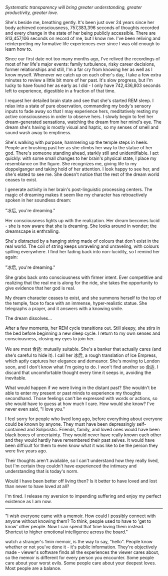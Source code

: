 *Systematic transparency will bring greater understanding, greater productivity, greater love.*

She's beside me, breathing gently. It's been just over 24 years since her body achieved consciousness, 757,383,396 seconds of thoughts recorded and every change in the state of her being publicly accessible. There are 813,457,106 seconds on record of me, but I know me. I've been reliving and reinterpreting my formative life experiences ever since I was old enough to learn how to.

Since our first date not too many months ago, I've relived the recordings of most of her life's major events: family turbulence, risky career decisions, former relationships and still, I'm a far cry from knowing her as well as I know myself. Whenever we catch up on each other's day, I take a few extra minutes to review a little bit more of her past. It's slow progress, but I'm lucky to have found her as early as I did - I only have 742,436,803 seconds left to experience, digestible in a fraction of that time.

I request her detailed brain state and see that she's started REM sleep. I relax into a state of pure observation, commanding my body's sensory inputs to fade away so that I may experience hers, meditatively resting my active consciousness in order to observe hers. I slowly begin to feel her dream-generated sensations, watching the dream from her mind's eye. The dream she's having is mostly visual and haptic, so my senses of smell and sound wash away to emptiness.

She's walking with purpose, hammering up the temple steps in heels. People are brushing past her as she climbs her way to the statue of her god. There's someone standing ahead, starkly still and unidentifiable. I act quickly: with some small changes to her brain's physical state, I place my resemblance on the figure. She recognizes me, giving life to my doppelganger and taking hold of her attention. I look happy to see her, and she's elated to see me. She doesn't notice that the rest of the dream world ceases to exist.

I generate activity in her brain's post-linguistic processing centers. The magic of dreaming makes it seem like my character has retroactively spoken in her soundless dream:

"冰后, you're dreaming."

Her consciousness lights up with the realization. Her dream becomes lucid - she is now aware that she is dreaming. She looks around in wonder; the dreamscape is enthralling. 

She's distracted by a hanging string made of colours that don't exist in the real world. The coil of string keeps unraveling and unraveling, with colours spilling everywhere. I find her fading back into non-lucidity, so I remind her again:

"冰后, you're dreaming."

She grabs back onto consciousness with firmer intent. Ever competitive and realizing that the real me is along for the ride, she takes the opportunity to give evidence that her god is real. 

My dream character ceases to exist, and she summons herself to the top of the temple, face to face with an immense, hyper-realistic statue. She telegraphs a prayer, and it answers with a knowing smile. 

The dream dissolves... 

After a few moments, her REM cycle transitions out. Still sleepy, she stirs in the bed before beginning a new sleep cycle. I return to my own senses and consciousness, closing my eyes to join her.

We are most 合适: mutually suitable. She's a banker that actually cares (and she's careful to hide it). I call her 冰后, a rough translation of Ice Empress, which aptly captures her elegance and demeanor. She's moving to London soon, and I don't know what I'm going to do. I won't find another so 合适. I discard that uncomfortable thought every time it seeps in, avoiding the inevitable.

What would happen if we were living in the distant past? She wouldn't be able to enter my present or past minds to experience my thoughts secondhand. Those feelings can't be expressed with words or actions, so she would have to guess at how much I care. How would she know? I've never even said, "I love you."

I feel sorry for people who lived long ago, before everything about everyone could be known by anyone. They must have been depressingly self-contained and Solipsistic. Friends, family, and loved ones would have been black boxes of uncertainty. They would never have really known each other and they would hardly have remembered their past selves. It would have been difficult for them to even know what it was like to be the person they were five years ago.

Their thoughts aren't available, so I can't understand how they really lived, but I'm certain they couldn't have experienced the intimacy and understanding that is today's norm.

Would I have been better off living then? Is it better to have loved and lost than never to have loved at all? 

I'm tired. I release my aversion to impending suffering and enjoy my perfect existence as I am now.

---

"I wish everyone came with a memoir. How could I possibly connect with anyone without knowing them? To think, people used to have to 'get to know' other people. Now I can spend that time loving them instead. Shortcut to higher emotional intelligence across the board."

watch a stranger's 1min memoir, is the way to say, "hello". People know whether or not you've done it - it's public information. They're objectively made - viewer's software finds all the experiences the viewer cares about, so the memoir is different for every person you encounter. Some people care about your worst evils. Some people care about your deepest loves. Most people are a balance.
